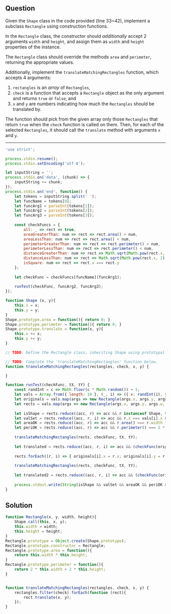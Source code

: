 ## Question

Given the `Shape` class in the code provided (line 33\~42), implement a subclass `Rectangle` using construction functions.
 
In the `Rectangle` class, the constructor should *additionally* accept 2 arguments `width` and `height`, and assign them as `width` and `height` properties of the instance.

The `Rectangle` class should override the methods `area` and `perimeter`, returning the appropriate values. 

Additionally, implement the `translateMatchingRectangles` function, which accepts 4 arguments:
1. `rectangles` is an *array* of `Rectangles`,
2. `check` is a function that accepts a `Rectangle` object as the only argument and returns `true` or `false`, and
3. `x` and `y` are numbers indicating how much the `Rectangles` should be translated by.

The function should pick from the given array only those `Rectangles` that return `true` when the `check` function is called on them. Then, for each of the selected `Rectangles`, it should call the `translate` method with arguments `x` and `y`.

---

```javascript
'use strict';

process.stdin.resume();
process.stdin.setEncoding('utf-8');

let inputString = '';
process.stdin.on('data', (chunk) => {
    inputString += chunk;
});
process.stdin.on('end', function() {
    let tokens = inputString.split(' ');
    let funcName = tokens[0];
    let funcArg1 = parseInt(tokens[1]);
    let funcArg2 = parseInt(tokens[2]);
    let funcArg3 = parseInt(tokens[3]);
    
    const checkFuncs = {
        all: _ => rect => true,
        areaGreaterThan: num => rect => rect.area() > num,
        areaLessThan: num => rect => rect.area() < num,
        perimeterGreaterThan: num => rect => rect.perimeter() > num,
        perimeterLessThan: num => rect => rect.perimeter() < num,
        distanceGreaterThan: num => rect => Math.sqrt(Math.pow(rect.x, 2), Math.pow(rect.y, 2)) > num,
        distanceLessThan: num => rect => Math.sqrt(Math.pow(rect.x, 2), Math.pow(rect.y, 2)) < num,
        isSquare: num => rect => rect.x === rect.y
    };
    
    let checkFunc = checkFuncs[funcName](funcArg1);
    
    runTest(checkFunc, funcArg2, funcArg3);
});

function Shape (x, y){
    this.x = x;
    this.y = y;
}
Shape.prototype.area = function(){ return 0; }
Shape.prototype.perimeter = function(){ return 0; }
Shape.prototype.translate = function(x, y){
    this.x += x;
    this.y += y;
}

// TODO: Define the Rectangle class, inheriting Shape using prototypal inheritance (No ES6)

// TODO: Complete the 'translateMatchingRectangles' function below.
function translateMatchingRectangles(rectangles, check, x, y) {

}

function runTest(checkFunc, tX, tY) {
    const randInt = c => Math.floor(c * Math.random()) + 1;
    let vals = Array.from({ length: 10 }, (_, i) => ({ x: randInt(i), y: randInt(i), w: randInt(i), h: randInt(i) }));
    let originals = vals.map(args => new Rectangle(args.x, args.y, args.w, args.h));
    let rects = vals.map(args => new Rectangle(args.x, args.y, args.w, args.h));
    
    let isShape = rects.reduce((acc, r) => acc && r instanceof Shape, true);
    let valSet = rects.reduce((acc, r, i) => acc && r.x === vals[i].x && r.y === vals[i].y && r.width === vals[i].w && r.height === vals[i].h, true);
    let areaOK = rects.reduce((acc, r) => acc && r.area() === r.width * r.height, true);
    let periOK = rects.reduce((acc, r) => acc && r.perimeter() === 2 * (r.width + r.height), true);
    
    translateMatchingRectangles(rects, checkFunc, tX, tY);
    
    let translated = rects.reduce((acc, r, i) => acc && (checkFunc(originals[i]) ? r.x === originals[i].x + tX && r.y === originals[i].y + tY : r.x === originals[i].x && r.y === originals[i].y), true);
    
    rects.forEach((r, i) => { originals[i].x = r.x; originals[i].y = r.y; });
    
    translateMatchingRectangles(rects, checkFunc, tX, tY);
    
    let translated2 = rects.reduce((acc, r, i) => acc && (checkFunc(originals[i]) ? r.x === originals[i].x + tX && r.y === originals[i].y + tY : r.x === originals[i].x && r.y === originals[i].y), true);
    
    process.stdout.write(String(isShape && valSet && areaOK && periOK && translated && translated2));
}
```


## Solution

```javascript
function Rectangle(x, y, width, height){
    Shape.call(this, x, y);
    this.width = width;
    this.height = height;
}
Rectangle.prototype = Object.create(Shape.prototype);
Rectangle.prototype.constructor = Rectangle;
Rectangle.prototype.area = function(){
    return this.width * this.height;
}
Rectangle.prototype.perimeter = function(){
    return 2 * this.width + 2 * this.height;
}


function translateMatchingRectangles(rectangles, check, x, y) {
    rectangles.filter(check).forEach(function (rect){
        rect.translate(x, y);
    });
}
```